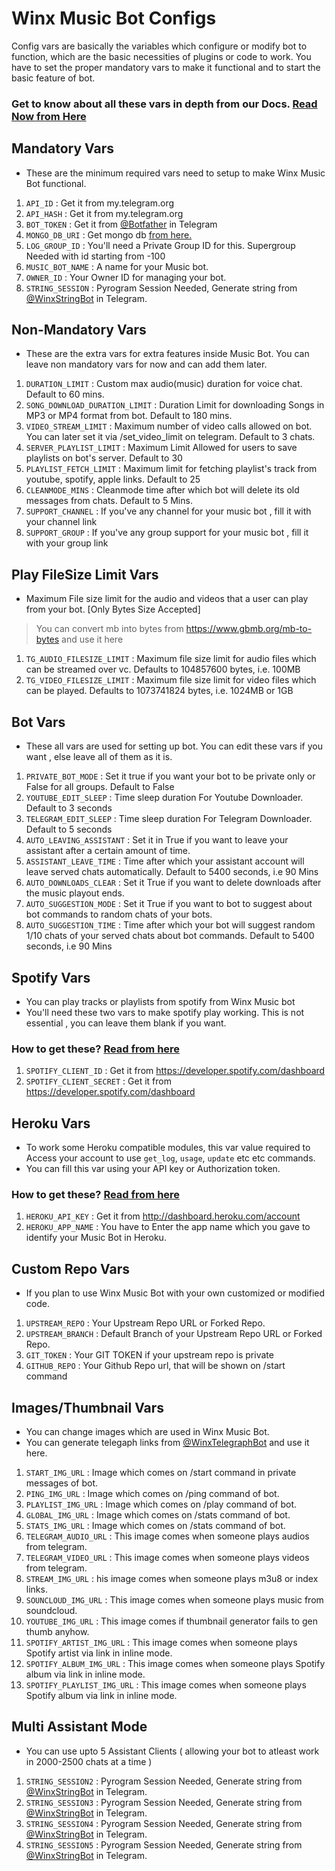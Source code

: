 # Winx Music Bot Configs

Config vars are basically the variables which configure or modify bot to function, which are the basic necessities of
plugins or code to work. You have to set the proper mandatory vars to make it functional and to start the basic feature
of bot.

### Get to know about all these vars in depth from our Docs. [Read Now from Here](https://notreallyshikhar.gitbook.io/Winxmusicbot/config-vars/available-vars)

## Mandatory Vars

- These are the minimum required vars need to setup to make Winx Music Bot functional.

1. `API_ID` : Get it from my.telegram.org
2. `API_HASH`  : Get it from my.telegram.org
3. `BOT_TOKEN` : Get it from [@Botfather](http://t.me/BotFather) in Telegram
4. `MONGO_DB_URI` : Get mongo db [from here.](https://notreallyshikhar.gitbook.io/Winxmusicbot/deployment/mongodb)
5. `LOG_GROUP_ID` : You'll need a Private Group ID for this. Supergroup Needed with id starting from -100
6. `MUSIC_BOT_NAME` : A name for your Music bot.
7. `OWNER_ID` : Your Owner ID for managing your bot.
8. `STRING_SESSION` : Pyrogram Session Needed, Generate string from [@WinxStringBot](http://t.me/WinxStringBot) in
   Telegram.

## Non-Mandatory Vars

- These are the extra vars for extra features inside Music Bot. You can leave non mandatory vars for now and can add
  them later.

1. `DURATION_LIMIT` : Custom max audio(music) duration for voice chat. Default to 60 mins.
2. `SONG_DOWNLOAD_DURATION_LIMIT`  : Duration Limit for downloading Songs in MP3 or MP4 format from bot. Default to 180
   mins.
3. `VIDEO_STREAM_LIMIT` : Maximum number of video calls allowed on bot. You can later set it via /set_video_limit on
   telegram. Default to 3 chats.
4. `SERVER_PLAYLIST_LIMIT` : Maximum Limit Allowed for users to save playlists on bot's server. Default to 30
5. `PLAYLIST_FETCH_LIMIT` :  Maximum limit for fetching playlist's track from youtube, spotify, apple links. Default to
   25
6. `CLEANMODE_MINS` : Cleanmode time after which bot will delete its old messages from chats. Default to 5 Mins.
7. `SUPPORT_CHANNEL` : If you've any channel for your music bot , fill it with your channel link
8. `SUPPORT_GROUP` : If you've any group support for your music bot , fill it with your group link

## Play FileSize Limit Vars

- Maximum File size limit for the audio and videos that a user can play from your bot. [Only Bytes Size Accepted]

> You can convert mb into bytes from https://www.gbmb.org/mb-to-bytes and use it here

1. `TG_AUDIO_FILESIZE_LIMIT` : Maximum file size limit for audio files which can be streamed over vc. Defaults to
   104857600 bytes, i.e. 100MB
2. `TG_VIDEO_FILESIZE_LIMIT` : Maximum file size limit for video files which can be played. Defaults to 1073741824
   bytes, i.e. 1024MB or 1GB

## Bot Vars

- These all vars are used for setting up bot. You can edit these vars if you want , else leave all of them as it is.

1. `PRIVATE_BOT_MODE` : Set it true if you want your bot to be private only or False for all groups. Default to False
2. `YOUTUBE_EDIT_SLEEP` : Time sleep duration For Youtube Downloader. Default to 3 seconds
3. `TELEGRAM_EDIT_SLEEP` : Time sleep duration For Telegram Downloader. Default to 5 seconds
4. `AUTO_LEAVING_ASSISTANT` : Set it in True if you want to leave your assistant after a certain amount of time.
5. `ASSISTANT_LEAVE_TIME` : Time after which your assistant account will leave served chats automatically. Default to
   5400 seconds, i.e 90 Mins
6. `AUTO_DOWNLOADS_CLEAR` : Set it True if you want to delete downloads after the music playout ends.
7. `AUTO_SUGGESTION_MODE` : Set it True if you want to bot to suggest about bot commands to random chats of your bots.
9. `AUTO_SUGGESTION_TIME` : Time after which your bot will suggest random 1/10 chats of your served chats about bot
   commands. Default to 5400 seconds, i.e 90 Mins

## Spotify Vars

- You can play tracks or playlists from spotify from Winx Music bot
- You'll need these two vars to make spotify play working. This is not essential , you can leave them blank if you want.

### How to get these? [Read from here](https://notreallyshikhar.gitbook.io/Winxmusicbot/deployment/spotify)

1. `SPOTIFY_CLIENT_ID` : Get it from https://developer.spotify.com/dashboard
2. `SPOTIFY_CLIENT_SECRET` : Get it from https://developer.spotify.com/dashboard

## Heroku Vars

- To work some Heroku compatible modules, this var value required to Access your account to
  use `get_log`, `usage`, `update` etc etc commands.
- You can fill this var using your API key or Authorization token.

### How to get these? [Read from here](https://notreallyshikhar.gitbook.io/Winxmusicbot/config-vars/heroku-vars)

1. `HEROKU_API_KEY` : Get it from http://dashboard.heroku.com/account
2. `HEROKU_APP_NAME` : You have to Enter the app name which you gave to identify your Music Bot in Heroku.

## Custom Repo Vars

- If you plan to use Winx Music Bot with your own customized or modified code.

1. `UPSTREAM_REPO` : Your Upstream Repo URL or Forked Repo.
2. `UPSTREAM_BRANCH` : Default Branch of your Upstream Repo URL or Forked Repo.
3. `GIT_TOKEN` : Your GIT TOKEN if your upstream repo is private
4. `GITHUB_REPO` : Your Github Repo url, that will be shown on /start command

## Images/Thumbnail Vars

- You can change images which are used in Winx Music Bot.
- You can generate telegaph links from [@WinxTelegraphBot](http://t.me/WinxTelegraphBot) and use it here.

1. `START_IMG_URL` : Image which comes on /start command in private messages of bot.
2. `PING_IMG_URL` : Image which comes on /ping command of bot.
3. `PLAYLIST_IMG_URL` : Image which comes on /play command of bot.
4. `GLOBAL_IMG_URL` : Image which comes on /stats command of bot.
5. `STATS_IMG_URL` : Image which comes on /stats command of bot.
6. `TELEGRAM_AUDIO_URL` : This image comes when someone plays audios from telegram.
7. `TELEGRAM_VIDEO_URL` : This image comes when someone plays videos from telegram.
8. `STREAM_IMG_URL` : his image comes when someone plays m3u8 or index links.
9. `SOUNCLOUD_IMG_URL` : This image comes when someone plays music from soundcloud.
10. `YOUTUBE_IMG_URL` : This image comes if thumbnail generator fails to gen thumb anyhow.
11. `SPOTIFY_ARTIST_IMG_URL` : This image comes when someone plays Spotify artist via link in inline mode.
12. `SPOTIFY_ALBUM_IMG_URL` : This image comes when someone plays Spotify album via link in inline mode.
13. `SPOTIFY_PLAYLIST_IMG_URL` : This image comes when someone plays Spotify album via link in inline mode.

## Multi Assistant Mode

- You can use upto 5 Assistant Clients ( allowing your bot to atleast work in 2000-2500 chats at a time )

1. `STRING_SESSION2` : Pyrogram Session Needed, Generate string from [@WinxStringBot](http://t.me/WinxStringBot) in
   Telegram.
2. `STRING_SESSION3` : Pyrogram Session Needed, Generate string from [@WinxStringBot](http://t.me/WinxStringBot) in
   Telegram.
3. `STRING_SESSION4` : Pyrogram Session Needed, Generate string from [@WinxStringBot](http://t.me/WinxStringBot) in
   Telegram.
4. `STRING_SESSION5` : Pyrogram Session Needed, Generate string from [@WinxStringBot](http://t.me/WinxStringBot) in
   Telegram.
